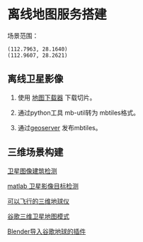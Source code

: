 
# 离线地图服务搭建
场景范围：
```text
(112.7963, 28.1640)
(112.9607, 28.2621)
```

## 离线卫星影像

1. 使用 [地图下载器](https://gitee.com/CrimsonHu/java_map_download) 下载切片。

2. 通过python工具 mb-util转为 mbtiles格式。

3. 通过[geoserver](https://mapserver.org/download.html) 发布mbtiles。


## 三维场景构建
[卫星图像建筑检测](https://github.com/motokimura/spacenet_building_detection)

[matlab 卫星影像目标检测](https://ww2.mathworks.cn/help/vision/ug/object-detection-in-large-satellite-imagery-using-deep-learning.html)

[可以飞行的三维地球仪](https://github.com/google/earthenterprise)

[谷歌三维卫星地图模式](https://github.com/retroplasma/earth-reverse-engineering) 

[Blender导入谷歌地球的插件](https://github.com/imagiscope/EarthStudioTools) 

